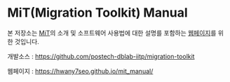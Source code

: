 # MiT(Migration Toolkit) Manual

본 저장소는 [MiT](https://github.com/postech-dblab-iitp/migration-toolkit)의 소개 및 소프트웨어 사용법에 대한 설명를 포함하는 [웹페이지](https://hwany7seo.github.io/mit_manual/)를 위한 것입니다.

개발소스 :
https://github.com/postech-dblab-iitp/migration-toolkit

웹페이지 :
https://hwany7seo.github.io/mit_manual/
